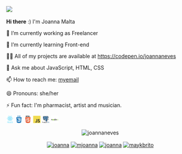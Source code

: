 <img src="https://developers.giphy.com/branch/master/static/api-512d36c09662682717108a38bbb5c57d.gif"/>

**Hi there** :) I'm Joanna Malta

🔭 I’m currently working as Freelancer

🌱 I’m currently learning Front-end

👨‍💻 All of my projects are available at https://codepen.io/joannaneves

💬 Ask me about JavaScript, HTML, CSS

📫 How to reach me:  <a href="mailto:joannanevesmalta@gmail.com" target="_blank">
          myemail</a> 

😄 Pronouns: she/her

⚡ Fun fact: I'm pharmacist, artist and musician.

<p align="left">
<img src="https://raw.githubusercontent.com/devicons/devicon/master/icons/react/react-original-wordmark.svg" alt="react" width="20" height="20"/>
<img src="https://raw.githubusercontent.com/devicons/devicon/master/icons/css3/css3-plain-wordmark.svg" alt="css3"  width="20" height="20"/>
<img src="https://raw.githubusercontent.com/devicons/devicon/master/icons/html5/html5-original-wordmark.svg" alt="html5"  width="20" height="20"/>
<img src="https://raw.githubusercontent.com/devicons/devicon/master/icons/javascript/javascript-original.svg" alt="javascript" width="20" height="20"/>
<img src="https://raw.githubusercontent.com/devicons/devicon/master/icons/postgresql/postgresql-original-wordmark.svg" alt="postgresql" width="20" height="20"/>
<img src="https://raw.githubusercontent.com/devicons/devicon/master/icons/nodejs/nodejs-original-wordmark.svg" alt="nodejs" width="20" height="20"/></p><p align="center">
<img src="https://github-readme-stats.vercel.app/api?username=joannaneves&show_icons=true" alt="joannaneves"/> 
</p>

<p align="center">
<a href="https://codepen.io/joannaneves" target="blank"><img align="center" src="https://cdn.jsdelivr.net/npm/simple-icons@3.0.1/icons/codepen.svg" alt="joanna" height="20" width="20" /></a>
<a href="https://twitter.com/doritosecheddar" target="blank"><img align="center" src="https://cdn.jsdelivr.net/npm/simple-icons@3.0.1/icons/twitter.svg" alt="mjoanna" height="20" width="20" /></a>
<a href="https://linkedin.com/in/joanna-neves-malta" target="blank"><img align="center" src="https://cdn.jsdelivr.net/npm/simple-icons@3.0.1/icons/linkedin.svg" alt="joanna" height="20" width="20" /></a>
<a href="https://instagram.com/joanna.malta" target="blank"><img align="center" src="https://cdn.jsdelivr.net/npm/simple-icons@3.0.1/icons/instagram.svg" alt="maykbrito" height="20" width="20" /></a>
</p>
